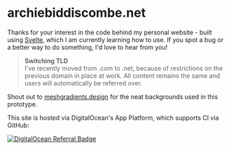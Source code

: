 # archiebiddiscombe.net
Thanks for your interest in the code behind my personal website - built using [Svelte](https://svelte.dev), which I am currently learning how to use. If you spot a bug or a better way to do something, I'd love to hear from you!

> **Switching TLD**  
> I've recently moved from .com to .net, because of restrictions on the previous domain in place at work. All content remains the same and users will automatically be referred over.

Shout out to [meshgradients.design](https://www.meshgradients.design) for the neat backgrounds used in this prototype.

This site is hosted via DigitalOcean's App Platform, which supports CI via GitHub:

[![DigitalOcean Referral Badge](https://web-platforms.sfo2.digitaloceanspaces.com/WWW/Badge%203.svg)](https://www.digitalocean.com/?refcode=667158d79229&utm_campaign=Referral_Invite&utm_medium=Referral_Program&utm_source=badge)
